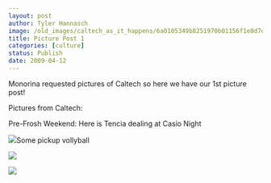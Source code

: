 ```yaml
---
layout: post
author: Tyler Hannasch
image: /old_images/caltech_as_it_happens/6a0105349b8251970b01156f1e0d7d970c.jpg
title: Picture Post 1
categories: [culture]
status: Publish
date: 2009-04-12
---
```


Monorina requested pictures of Caltech so here we have our 1st picture post!

Pictures from Caltech:

Pre-Frosh Weekend:
Here is Tencia dealing at Casio Night

![](/old_images/caltech_as_it_happens/6a0105349b8251970b01157014df69970b.jpg)Some pickup vollyball

![](/old_images/caltech_as_it_happens/6a0105349b8251970b01157014df96970b.jpg)

![](/old_images/caltech_as_it_happens/6a0105349b8251970b01156f1e0f4e970c.jpg)
